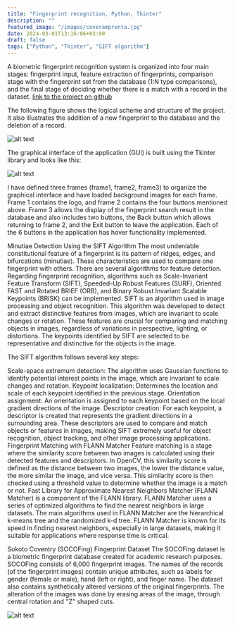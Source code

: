 ```yaml
---
title: "Fingerprint recognition, Python, Tkinter"
description: ""
featured_image: "/images/coveramprenta.jpg"
date: 2024-03-01T13:16:06+03:00
draft: false
tags: ["Python", "Tkinter", "SIFT algorithm"]
---
```



A biometric fingerprint recognition system is organized into four main stages: fingerprint input, feature extraction of fingerprints, comparison stage with the fingerprint set from the database (1:N type comparisons), and the final stage of deciding whether there is a match with a record in the dataset.
[link to the project on github](https://github.com/ddaci/Recunoastere_amprenta_digitala)


The following figure shows the logical scheme and structure of the project. It also illustrates the addition of a new fingerprint to the database and the deletion of a record.

![alt text](/images/schema.png "Overview")

The graphical interface of the application (GUI) is built using the Tkinter library and looks like this:

![alt text](/images/interfata.png "Overview of GUI")

I have defined three frames (frame1, frame2, frame3) to organize the graphical interface and have loaded background images for each frame. Frame 1 contains the logo, and frame 2 contains the four buttons mentioned above. Frame 3 allows the display of the fingerprint search result in the database and also includes two buttons, the Back button which allows returning to frame 2, and the Exit button to leave the application. Each of the 6 buttons in the application has hover functionality implemented.

Minutiae Detection Using the SIFT Algorithm
The most undeniable constitutional feature of a fingerprint is its pattern of ridges, edges, and bifurcations (minutiae). These characteristics are used to compare one fingerprint with others. There are several algorithms for feature detection. Regarding fingerprint recognition, algorithms such as Scale-Invariant Feature Transform (SIFT), Speeded-Up Robust Features (SURF), Oriented FAST and Rotated BRIEF (ORB), and Binary Robust Invariant Scalable Keypoints (BRISK) can be implemented. SIFT is an algorithm used in image processing and object recognition. This algorithm was developed to detect and extract distinctive features from images, which are invariant to scale changes or rotation. These features are crucial for comparing and matching objects in images, regardless of variations in perspective, lighting, or distortions. The keypoints identified by SIFT are selected to be representative and distinctive for the objects in the image.

The SIFT algorithm follows several key steps:

Scale-space extremum detection: The algorithm uses Gaussian functions to identify potential interest points in the image, which are invariant to scale changes and rotation.
Keypoint localization: Determines the location and scale of each keypoint identified in the previous stage.
Orientation assignment: An orientation is assigned to each keypoint based on the local gradient directions of the image.
Descriptor creation: For each keypoint, a descriptor is created that represents the gradient directions in a surrounding area. These descriptors are used to compare and match objects or features in images, making SIFT extremely useful for object recognition, object tracking, and other image processing applications.
Fingerprint Matching with FLANN Matcher
Feature matching is a stage where the similarity score between two images is calculated using their detected features and descriptors. In OpenCV, this similarity score is defined as the distance between two images, the lower the distance value, the more similar the image, and vice versa. This similarity score is then checked using a threshold value to determine whether the image is a match or not. Fast Library for Approximate Nearest Neighbors Matcher (FLANN Matcher) is a component of the FLANN library. FLANN Matcher uses a series of optimized algorithms to find the nearest neighbors in large datasets. The main algorithms used in FLANN Matcher are the hierarchical k-means tree and the randomized k-d tree. FLANN Matcher is known for its speed in finding nearest neighbors, especially in large datasets, making it suitable for applications where response time is critical.

Sokoto Coventry (SOCOFing) Fingerprint Dataset
The SOCOFing dataset is a biometric fingerprint database created for academic research purposes. SOCOFing consists of 6,000 fingerprint images. The names of the records (of the fingerprint images) contain unique attributes, such as labels for gender (female or male), hand (left or right), and finger name. The dataset also contains synthetically altered versions of the original fingerprints. The alteration of the images was done by erasing areas of the image, through central rotation and "Z" shaped cuts.

![alt text](/images/rezultat.png "The result")